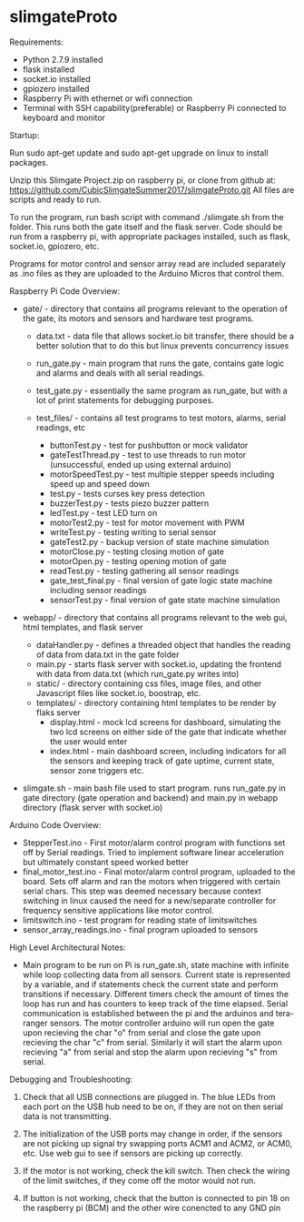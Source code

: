 # slimgateProto

Requirements:

- Python 2.7.9 installed
- flask installed
- socket.io installed
- gpiozero installed
- Raspberry Pi with ethernet or wifi connection
- Terminal with SSH capability(preferable) or Raspberry Pi connected to keyboard and monitor 

Startup:

Run sudo apt-get update and sudo apt-get upgrade on linux to install packages.

Unzip this Slimgate Project.zip on raspberry pi, or clone from github at: https://github.com/CubicSlimgateSummer2017/slimgateProto.git  All files are scripts and ready to run.

To run the program, run bash script with command ./slimgate.sh from the folder. This runs both the gate itself and the flask server.  Code should be run from a raspberry pi, with appropriate packages installed, such as flask, socket.io, gpiozero, etc.  

Programs for motor control and sensor array read are included separately as .ino files as they are uploaded to the Arduino Micros that control them.

Raspberry Pi Code Overview:

*  gate/ - directory that contains all programs relevant to the operation of the gate, its motors and sensors and hardware test programs.
	*  data.txt - data file that allows socket.io bit transfer, there should be a better solution that to do this but linux prevents concurrency issues
	*  run_gate.py - main program that runs the gate, contains gate logic and alarms and deals with all serial readings.

	*  test_gate.py - essentially the same program as run_gate, but with a lot of print statements for debugging purposes.

	*  test_files/ - contains all test programs to test motors, alarms, serial readings, etc
		*  buttonTest.py - test for pushbutton or mock validator
		*  gateTestThread.py - test to use threads to run motor (unsuccessful, ended up using external arduino)
		*  motorSpeedTest.py - test multiple stepper speeds including speed up and speed down
		*  test.py - tests curses key press detection
		*  buzzerTest.py - tests piezo buzzer pattern
		*  ledTest.py - test LED turn on
		*  motorTest2.py - test for motor movement with PWM
		*  writeTest.py - testing writing to serial sensor
		*  gateTest2.py - backup version of state machine simulation
		*  motorClose.py - testing closing motion of gate
		*  motorOpen.py - testing opening motion of gate
		*  readTest.py - testing gathering all sensor readings
		*  gate_test_final.py - final version of gate logic state machine including sensor readings
		*  sensorTest.py - final version of gate state machine simulation

*  webapp/ - directory that contains all programs relevant to the web gui, html templates, and flask server
	*  dataHandler.py - defines a threaded object that handles the reading of data from data.txt in the gate folder
	*  main.py - starts flask server with socket.io, updating the frontend with data from data.txt (which run_gate.py writes into)
	*  static/ - directory containing css files, image files, and other Javascript files like socket.io, boostrap, etc.
	*  templates/ - directory containing html templates to be render by flaks server
		*  display.html - mock lcd screens for dashboard, simulating the two lcd screens on either side of the gate that indicate whether the user would enter
		*  index.html - main dashboard screen, including indicators for all the sensors and keeping track of gate uptime, current state, sensor zone triggers etc.
*  slimgate.sh - main bash file used to start program.  runs run_gate.py in gate directory (gate operation and backend) and main.py in webapp directory (flask server with socket.io)

Arduino Code Overview:

*  StepperTest.ino - First motor/alarm control program with functions set off by Serial readings.  Tried to implement software linear acceleration but ultimately constant speed worked better
*  final_motor_test.ino	- Final motor/alarm control program, uploaded to the board.  Sets off alarm and ran the motors when triggered with certain serial chars.  This step was deemed necessary because context switching in linux caused the need for a new/separate controller for frequency sensitive applications like motor control.
*  limitswitch.ino - test program for reading state of limitswitches
*  sensor_array_readings.ino - final program uploaded to sensors

High Level Architectural Notes:
*  Main program to be run on Pi is run_gate.sh, state machine with infinite while loop collecting data from all sensors.  Current state is represented by a variable, and if statements check the current state and perform transitions if necessary.  Different timers check the amount of times the loop has run and has counters to keep track of the time elapsed.  Serial communication is established between the pi and the arduinos and tera-ranger sensors.  The motor controller arduino will run open the gate upon recieving the char "o" from serial and close the gate upon recieving the char "c" from serial.  Similarly it will start the alarm upon recieving "a" from serial and stop the alarm upon recieving "s" from serial.

Debugging and Troubleshooting:
1.  Check that all USB connections are plugged in.  The blue LEDs from each port on the USB hub need to be on, if they are not on then serial data is not transmitting.

2.  The initialization of the USB ports may change in order, if the sensors are not picking up signal try swapping ports ACM1 and ACM2, or ACM0, etc.  Use web gui to see if sensors are picking up correctly.

3.  If the motor is not working, check the kill switch.  Then check the wiring of the limit switches, if they come off the motor would not run.

4.  If button is not working, check that the button is connected to pin 18 on the raspberry pi (BCM) and the other wire conencted to any GND pin
